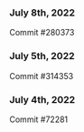 ### July 8th, 2022

Commit #280373

### July 5th, 2022

Commit #314353


### July 4th, 2022

Commit #72281
